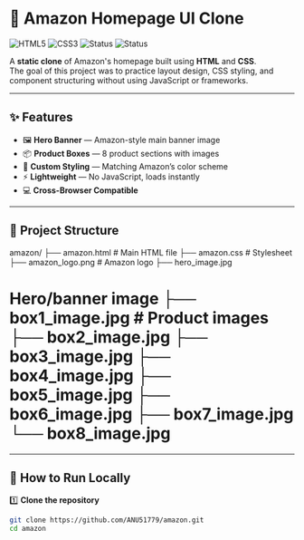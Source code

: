 # 🛒 Amazon Homepage UI Clone

![HTML5](https://img.shields.io/badge/HTML5-E34F26?style=flat-square&logo=html5&logoColor=white)
![CSS3](https://img.shields.io/badge/CSS3-1572B6?style=flat-square&logo=css3&logoColor=white)
![Status](https://img.shields.io/badge/Project%20Type-Frontend-blue?style=flat-square)
![Status](https://img.shields.io/badge/Status-Complete-brightgreen?style=flat-square)

A **static clone** of Amazon's homepage built using **HTML** and **CSS**.  
The goal of this project was to practice layout design, CSS styling, and component structuring without using JavaScript or frameworks.

---

## ✨ Features

- 🖼 **Hero Banner** — Amazon-style main banner image
- 📦 **Product Boxes** — 8 product sections with images
- 🎨 **Custom Styling** — Matching Amazon’s color scheme
- ⚡ **Lightweight** — No JavaScript, loads instantly
- 💻 **Cross-Browser Compatible**

---

## 📂 Project Structure
amazon/ ├── amazon.html         # Main HTML file ├── amazon.css          # Stylesheet ├── amazon_logo.png     # Amazon logo ├── hero_image.jpg     
# Hero/banner image ├── box1_image.jpg      # Product images ├── box2_image.jpg ├── box3_image.jpg ├── box4_image.jpg ├── box5_image.jpg ├── box6_image.jpg ├── box7_image.jpg └── box8_image.jpg
---

## 🚀 How to Run Locally

1️⃣ **Clone the repository**  
```bash
git clone https://github.com/ANU51779/amazon.git
cd amazon
